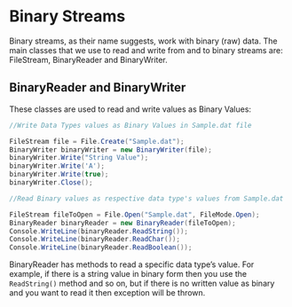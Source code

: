 # Binary Streams

Binary streams, as their name suggests, work with binary (raw) data. The main classes that we use to read and write from and to binary streams are: FileStream, BinaryReader and BinaryWriter.

## BinaryReader and BinaryWriter

These classes are used to read and write values as Binary Values:

```csharp
//Write Data Types values as Binary Values in Sample.dat file

FileStream file = File.Create("Sample.dat");
BinaryWriter binaryWriter = new BinaryWriter(file);
binaryWriter.Write("String Value");
binaryWriter.Write('A');
binaryWriter.Write(true);
binaryWriter.Close();

//Read Binary values as respective data type's values from Sample.dat

FileStream fileToOpen = File.Open("Sample.dat", FileMode.Open);
BinaryReader binaryReader = new BinaryReader(fileToOpen);
Console.WriteLine(binaryReader.ReadString());
Console.WriteLine(binaryReader.ReadChar());
Console.WriteLine(binaryReader.ReadBoolean());
```

BinaryReader has methods to read a specific data type’s value. For example, if there is a string value in binary form then you use the `ReadString()` method and so on, but if there is no written value as binary and you want to read it then exception will be thrown.

